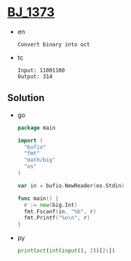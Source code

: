 # [BJ_1373](https://acmicpc.net/problem/1373)

* en

  ```en
  Convert binary into oct
  ```

* tc

  ```tc
  Input: 11001100
  Output: 314
  ```

## Solution

* go

  ```go
  package main

  import (
    "bufio"
    "fmt"
    "math/big"
    "os"
  )

  var in = bufio.NewReader(os.Stdin)

  func main() {
    r := new(big.Int)
    fmt.Fscanf(in, "%b", r)
    fmt.Printf("%o\n", r)
  }
  ```

* py

  ```py
  print(oct(int(input(), 2))[2:])
  ```
